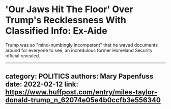 # 'Our Jaws Hit The Floor' Over Trump's Recklessness With Classified Info: Ex-Aide

Trump was so "mind-numbingly incompetent" that he waved documents around for everyone to see, an incredulous former Homeland Security official revealed.

---
category: POLITICS
authors: Mary Papenfuss
date: 2022-02-12
link: https://www.huffpost.com/entry/miles-taylor-donald-trump_n_62074e05e4b0ccfb3e556340
---
